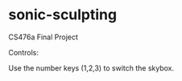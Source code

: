 # sonic-sculpting
CS476a Final Project

Controls:

Use the number keys (1,2,3) to switch the skybox.
